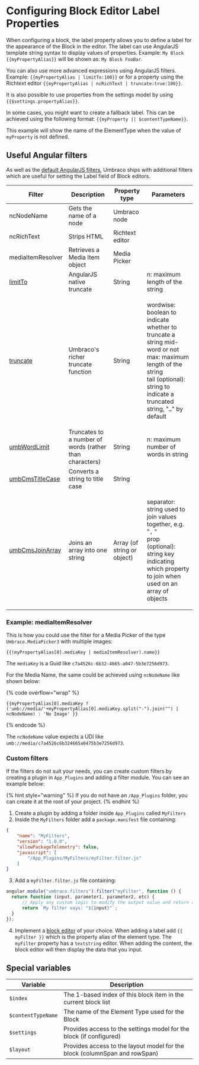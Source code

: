 # Configuring Block Editor Label Properties

When configuring a block, the label property allows you to define a label for the appearance of the Block in the editor. The label can use AngularJS template string syntax to display values of properties. Example: `My Block {{myPropertyAlias}}` will be shown as: `My Block FooBar`.

You can also use more advanced expressions using AngularJS filters. Example: `{{myPropertyAlias | limitTo:100}}` or for a property using the Richtext editor `{{myPropertyAlias | ncRichText | truncate:true:100}}`.

It is also possible to use properties from the settings model by using `{{$settings.propertyAlias}}`.

In some cases, you might want to create a fallback label. This can be achieved using the following format: `{{myProperty || $contentTypeName}}`.

This example will show the name of the ElementType when the value of `myProperty` is not defined.

## Useful Angular filters

As well as the [default AngularJS filters](https://docs.angularjs.org/api/ng/filter), Umbraco ships with additional filters which are useful for setting the Label field of Block editors.

| Filter                                                                                             | Description                                             | Property type               | Parameters                                                                                                                                                                                                    |
| -------------------------------------------------------------------------------------------------- | ------------------------------------------------------- | --------------------------- | ------------------------------------------------------------------------------------------------------------------------------------------------------------------------------------------------------------- |
| ncNodeName                                                                                         | Gets the name of a node                                 | Umbraco node                |                                                                                                                                                                                                               |
| ncRichText                                                                                         | Strips HTML                                             | Richtext editor             |                                                                                                                                                                                                               |
| mediaItemResolver                                                                                  | Retrieves a Media Item object                           | Media Picker                |                                                                                                                                                                                                               |
| [limitTo](https://docs.angularjs.org/api/ng/filter/limitTo)                                        | AngularJS native truncate                               | String                      | n: maximum length of the string                                                                                                                                                                               |
| [truncate](https://apidocs.umbraco.com/v13/ui/#/api/umbraco.filters.filter:truncate)               | Umbraco's richer truncate function                      | String                      | <p>wordwise: boolean to indicate whether to truncate a string mid-word or not<br>max: maximum length of the string<br>tail (optional): string to indicate a truncated string, "<code>…</code>" by default</p> |
| [umbWordLimit](https://apidocs.umbraco.com/v13/ui/#/api/umbraco.filters.filter:umbWordLimit)       | Truncates to a number of words (rather than characters) | String                      | n: maximum number of words in string                                                                                                                                                                          |
| [umbCmsTitleCase](https://apidocs.umbraco.com/v13/ui/#/api/umbraco.filters.filter:umbCmsTitleCase) | Converts a string to title case                         | String                      |                                                                                                                                                                                                               |
| [umbCmsJoinArray](https://apidocs.umbraco.com/v13/ui/#/api/umbraco.filters.filter:umbCmsJoinArray) | Joins an array into one string                          | Array (of string or object) | <p>separator: string used to join values together, e.g. "<code>,</code> "<br>prop (optional): string key indicating which property to join when used on an array of objects</p>                               |

### Example: mediaItemResolver

This is how you could use the filter for a Media Picker of the type `Umbraco.MediaPicker3` with multiple images:

```
{{(myPropertyAlias[0].mediaKey | mediaItemResolver).name}}
```

The `mediaKey` is a Guid like `c7a4526c-6b32-4665-a047-5b3e7256d973`.

For the Media Name, the same could be achieved using `ncNodeName` like shown below:

{% code overflow="wrap" %}

```
{{myPropertyAlias[0].mediaKey ? ('umb://media/'+myPropertyAlias[0].mediaKey.split("-").join("") | ncNodeName) : 'No Image' }}
```

{% endcode %}

The `ncNodeName` value expects a UDI like `umb://media/c7a4526c6b324665a0475b3e7256d973`.

### Custom filters

If the filters do not suit your needs, you can create custom filters by creating a plugin in `App_Plugins` and adding a filter module. You can see an example below:

{% hint style="warning" %}
If you do not have an `/App_Plugins` folder, you can create it at the root of your project.
{% endhint %}

1. Create a plugin by adding a folder inside `App_Plugins` called `MyFilters`
2. Inside the `MyFilters` folder add a `package.manifest` file containing:

```json
{
    "name": "MyFilters",
    "version": "1.0.0",
    "allowPackageTelemetry": false,
    "javascript": [
        "/App_Plugins/MyFilters/myFilter.filter.js"
    ]
}
```

3. Add a `myFilter.filter.js` file containing:

```javascript
angular.module("umbraco.filters").filter("myFilter", function () {
  return function (input, parameter1, parameter2, etc) {
      // Apply any custom logic to modify the output value and return a string
      return `My filter says: "${input}"`;
  }
});
```

4. Implement a [block editor](README.md) of your choice. When adding a label add `{{ myFilter }}` which is the property alias of the element type. The `myFilter` property has a `textstring` editor. When adding the content, the block editor will then display the data that you input.

## Special variables

| Variable           | Description                                                                |
| ------------------ | -------------------------------------------------------------------------- |
| `$index`           | The 1-based index of this block item in the current block list             |
| `$contentTypeName` | The name of the Element Type used for the Block                            |
| `$settings`        | Provides access to the settings model for the block (if configured)        |
| `$layout`          | Provides access to the layout model for the block (columnSpan and rowSpan) |

